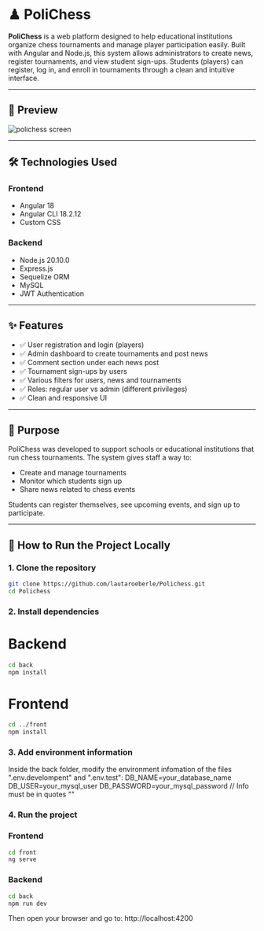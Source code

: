 # ♟ PoliChess

**PoliChess** is a web platform designed to help educational institutions organize chess tournaments and manage player participation easily. Built with Angular and Node.js, this system allows administrators to create news, register tournaments, and view student sign-ups. Students (players) can register, log in, and enroll in tournaments through a clean and intuitive interface.

---

## 📸 Preview

![polichess screen](https://github.com/user-attachments/assets/a2d9fdcb-6cb7-4299-84f7-262331d5d814)

---


## 🛠 Technologies Used

### Frontend
- Angular 18
- Angular CLI 18.2.12
- Custom CSS

### Backend
- Node.js 20.10.0
- Express.js
- Sequelize ORM
- MySQL
- JWT Authentication

---

## ✨ Features

- ✅ User registration and login (players)
- ✅ Admin dashboard to create tournaments and post news
- ✅ Comment section under each news post
- ✅ Tournament sign-ups by users
- ✅ Various filters for users, news and tournaments
- ✅ Roles: regular user vs admin (different privileges)
- ✅ Clean and responsive UI

---

## 🎯 Purpose

PoliChess was developed to support schools or educational institutions that run chess tournaments. The system gives staff a way to:
- Create and manage tournaments
- Monitor which students sign up
- Share news related to chess events

Students can register themselves, see upcoming events, and sign up to participate.

---

## 🚀 How to Run the Project Locally

### 1. Clone the repository

```bash
git clone https://github.com/lautaroeberle/Polichess.git
cd Polichess
```
### 2. Install dependencies

# Backend
```bash
cd back
npm install
```
# Frontend
```bash
cd ../front
npm install
```

### 3. Add environment information
Inside the back folder, modify the environment infomation of the files ".env.develompent" and ".env.test":
DB_NAME=your_database_name
DB_USER=your_mysql_user
DB_PASSWORD=your_mysql_password
// Info must be in quotes ""

### 4. Run the project

### Frontend
```bash
cd front
ng serve
```
### Backend
```bash
cd back
npm run dev
```
Then open your browser and go to: http://localhost:4200

